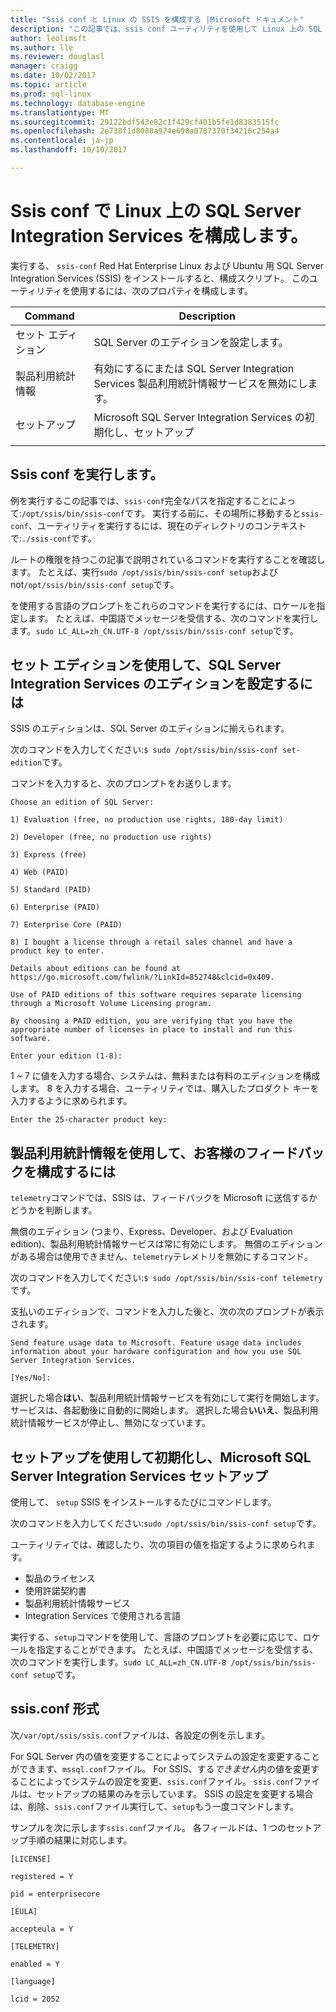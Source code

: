 ```yaml
---
title: "Ssis conf と Linux の SSIS を構成する |Microsoft ドキュメント"
description: "この記事では、ssis conf ユーティリティを使用して Linux 上の SQL Server Integration Services (SSIS) を構成する方法について説明します。"
author: leolimsft
ms.author: lle
ms.reviewer: douglasl
manager: craigg
ms.date: 10/02/2017
ms.topic: article
ms.prod: sql-linux
ms.technology: database-engine
ms.translationtype: MT
ms.sourcegitcommit: 29122bdf543e82c1f429cf401b5fe1d8383515fc
ms.openlocfilehash: 2e738f1d8088a974e698a0787370f34216c254a4
ms.contentlocale: ja-jp
ms.lasthandoff: 10/10/2017

---
```

# <a name="configure-sql-server-integration-services-on-linux-with-ssis-conf"></a>Ssis conf で Linux 上の SQL Server Integration Services を構成します。

実行する、 `ssis-conf` Red Hat Enterprise Linux および Ubuntu 用 SQL Server Integration Services (SSIS) をインストールすると、構成スクリプト。 このユーティリティを使用するには、次のプロパティを構成します。

| Command | Description |
|-------------|---------------------------------------------------------------------|
| セット エディション | SQL Server のエディションを設定します。                                       |
| 製品利用統計情報   | 有効にするにまたは SQL Server Integration Services 製品利用統計情報サービスを無効にします。 |
| セットアップ       | Microsoft SQL Server Integration Services の初期化し、セットアップ      |
|||

## <a name="run-ssis-conf"></a>Ssis conf を実行します。

例を実行するこの記事では、`ssis-conf`完全なパスを指定することによって:`/opt/ssis/bin/ssis-conf`です。 実行する前に、その場所に移動すると`ssis-conf`、ユーティリティを実行するには、現在のディレクトリのコンテキストで:`./ssis-conf`です。

ルートの権限を持つこの記事で説明されているコマンドを実行することを確認します。 たとえば、実行`sudo /opt/ssis/bin/ssis-conf setup`および not`/opt/ssis/bin/ssis-conf setup`です。

を使用する言語のプロンプトをこれらのコマンドを実行するには、ロケールを指定します。 たとえば、中国語でメッセージを受信する、次のコマンドを実行します。`sudo LC_ALL=zh_CN.UTF-8 /opt/ssis/bin/ssis-conf setup`です。

## <a name="use-set-edition-to-set-the-edition-of-sql-server-integration-services"></a>セット エディションを使用して、SQL Server Integration Services のエディションを設定するには

SSIS のエディションは、SQL Server のエディションに揃えられます。

次のコマンドを入力してください:`$ sudo /opt/ssis/bin/ssis-conf set-edition`です。

コマンドを入力すると、次のプロンプトをお送りします。

```
Choose an edition of SQL Server:

1) Evaluation (free, no production use rights, 180-day limit)

2) Developer (free, no production use rights)

3) Express (free)

4) Web (PAID)

5) Standard (PAID)

6) Enterprise (PAID)

7) Enterprise Core (PAID)

8) I bought a license through a retail sales channel and have a product key to enter.

Details about editions can be found at https://go.microsoft.com/fwlink/?LinkId=852748&clcid=0x409.

Use of PAID editions of this software requires separate licensing through a Microsoft Volume Licensing program.

By choosing a PAID edition, you are verifying that you have the appropriate number of licenses in place to install and run this software.

Enter your edition (1-8):
```

1 ~ 7 に値を入力する場合、システムは、無料または有料のエディションを構成します。 8 を入力する場合、ユーティリティでは、購入したプロダクト キーを入力するように求められます。

```
Enter the 25-character product key:
```

## <a name="use-telemetry-to-configure-customer-feedback"></a>製品利用統計情報を使用して、お客様のフィードバックを構成するには

`telemetry`コマンドでは、SSIS は、フィードバックを Microsoft に送信するかどうかを判断します。

無償のエディション (つまり、Express、Developer、および Evaluation edition)、製品利用統計情報サービスは常に有効にします。 無償のエディションがある場合は使用できません、`telemetry`テレメトリを無効にするコマンド。

次のコマンドを入力してください:`$ sudo /opt/ssis/bin/ssis-conf telemetry`です。

支払いのエディションで、コマンドを入力した後と、次の次のプロンプトが表示されます。

```
Send feature usage data to Microsoft. Feature usage data includes information about your hardware configuration and how you use SQL Server Integration Services.

[Yes/No]:
```

選択した場合**はい**、製品利用統計情報サービスを有効にして実行を開始します。 サービスは、各起動後に自動的に開始します。 選択した場合**いいえ**、製品利用統計情報サービスが停止し、無効になっています。

## <a name="use-setup-to-initialize-and-set-up-microsoft-sql-server-integration-services"></a>セットアップを使用して初期化し、Microsoft SQL Server Integration Services セットアップ

使用して、 `setup` SSIS をインストールするたびにコマンドします。

次のコマンドを入力してください:`sudo /opt/ssis/bin/ssis-conf setup`です。

ユーティリティでは、確認したり、次の項目の値を指定するように求められます。
-   製品のライセンス
-   使用許諾契約書
-   製品利用統計情報サービス
-   Integration Services で使用される言語

実行する、`setup`コマンドを使用して、言語のプロンプトを必要に応じて、ロケールを指定することができます。 たとえば、中国語でメッセージを受信する、次のコマンドを実行します。`sudo LC_ALL=zh_CN.UTF-8 /opt/ssis/bin/ssis-conf setup`です。

## <a name="ssisconf-format"></a>ssis.conf 形式

次`/var/opt/ssis/ssis.conf`ファイルは、各設定の例を示します。

For SQL Server 内の値を変更することによってシステムの設定を変更することができます、`mssql.conf`ファイル。 For SSIS、する*できません*内の値を変更することによってシステムの設定を変更、`ssis.conf`ファイル。 `ssis.conf`ファイルは、セットアップの結果のみを示しています。 SSIS の設定を変更する場合は、削除、`ssis.conf`ファイル実行して、`setup`もう一度コマンドします。

サンプルを次に示します`ssis.conf`ファイル。 各フィールドは、1 つのセットアップ手順の結果に対応します。

```
[LICENSE]
                       
registered = Y        
                       
pid = enterprisecore  
                       
[EULA]
                       
accepteula = Y        
                       
[TELEMETRY]
                       
enabled = Y           
                       
[language]
                       
lcid = 2052
```

